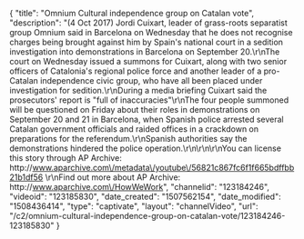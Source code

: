 {
    "title": "Omnium Cultural independence group on Catalan vote",
    "description": "(4 Oct 2017) Jordi Cuixart, leader of grass-roots separatist group Omnium said in Barcelona on Wednesday that he does not recognise charges being brought against him by Spain's national court in a sedition investigation into demonstrations in Barcelona on September 20.\r\nThe court on Wednesday issued a summons for Cuixart, along with two senior officers of Catalonia's regional police force and another leader of a pro-Catalan independence civic group, who have all been placed under investigation for sedition.\r\nDuring a media briefing Cuixart said the prosecutors' report is \"full of inaccuracies\"\r\nThe four people summoned will be questioned on Friday about their roles in demonstrations on September 20 and 21 in Barcelona, when Spanish police arrested several Catalan government officials and raided offices in a crackdown on preparations for the referendum.\r\nSpanish authorities say the demonstrations hindered the police operation.\r\n\r\n\r\nYou can license this story through AP Archive: http:\/\/www.aparchive.com\/metadata\/youtube\/56821c867fc6f1f665bdffbb21b1df56 \r\nFind out more about AP Archive: http:\/\/www.aparchive.com\/HowWeWork",
    "channelid": "123184246",
    "videoid": "123185830",
    "date_created": "1507562154",
    "date_modified": "1508436414",
    "type": "captivate",
    "layout": "channelVideo",
    "url": "\/c2\/omnium-cultural-independence-group-on-catalan-vote\/123184246-123185830"
}